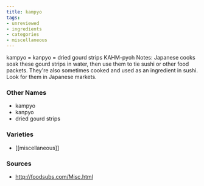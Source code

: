 ```yaml
---
title: kampyo
tags:
- unreviewed
- ingredients
- categories
- miscellaneous
---
```

kampyo = kanpyo = dried gourd strips KAHM-pyoh Notes: Japanese cooks soak these gourd strips in water, then use them to tie sushi or other food packets. They're also sometimes cooked and used as an ingredient in sushi. Look for them in Japanese markets.

### Other Names

* kampyo
* kanpyo
* dried gourd strips

### Varieties

* [[miscellaneous]]

### Sources
* http://foodsubs.com/Misc.html
